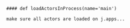     #### def loadActorsInProcess(name='main') 
    
    make sure all actors are loaded on j.apps...
